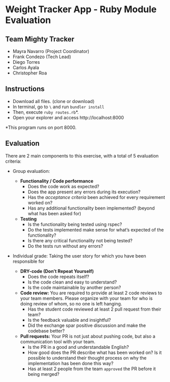 # Weight Tracker App - Ruby Module Evaluation

## Team Mighty Tracker

* Mayra Navarro (Project Coordinator)
* Frank Condezo (Tech Lead)
* Diego Torres
* Carlos Ayala
* Christopher Roa

## Instructions

- Download all files. (clone or download)
- In terminal, go to `\` and run `bundler install`
- Then, execute `ruby routes.rb`*.
- Open your explorer and access http://localhost:8000

*This program runs on port 8000.


## Evaluation

There are 2 main components to this exercise, with a total of 5 evaluation criteria:

- Group evaluation:
  - **Functionality / Code performance**
    - Does the code work as expected?
    - Does the app present any errors during its execution?
    - Has the _acceptance criteria_ been achieved for every requirement worked on?
    - Has any additional functionality been implemented? (beyond what has been asked for)
  - **Testing**
    - Is the functionality being tested using rspec?
    - Do the tests implemented make sense for what’s expected of the functionality?
    - Is there any critical functionality not being tested?
    - Do the tests run without any errors?

- Individual grade: Taking the user story for which you have been responsible for
  - **DRY-code (Don’t Repeat Yourself)**
    - Does the code repeats itself?
    - Is the code clean and easy to understand?
    - Is the code maintainable by another person?
  - **Code review:** You are required to provide at least 2 code reviews to your team members. Please organize with your team for who is doing review of whom, so no one is left hanging.
    - Has the student code reviewed at least 2 pull request from their team?
    - Is the feedback valuable and insightful?
    - Did the exchange spar positive discussion and make the codebase better?
  - **Pull requests:** Your PR is not just about pushing code, but also a communication tool with your team.
    - Is the PR in a good and understandable English?
    - How good does the PR describe what has been worked on? Is it possible to understand their thought process on why the implementation has been done this way?
    - Has at least 2 people from the team `approved` the PR before it being merged?
